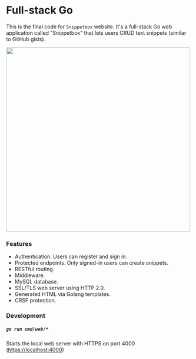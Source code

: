 # Full-stack Go

This is the final code for `Snippetbox` website. It's a full-stack Go web application called "Snippetbox" that lets users CRUD text snippets (similar to GitHub gists).

<img width="500" src="./lets-go-screenshot.png" />

### Features

- Authentication. Users can register and sign in.
- Protected endpoints. Only signed-in users can create snippets.
- RESTful routing.
- Middleware.
- MySQL database.
- SSL/TLS web server using HTTP 2.0.
- Generated HTML via Golang templates.
- CRSF protection.

### Development

##### `go run cmd/web/*`

Starts the local web server with HTTPS on port 4000 ([https://localhost:4000](https://localhost:4000))
